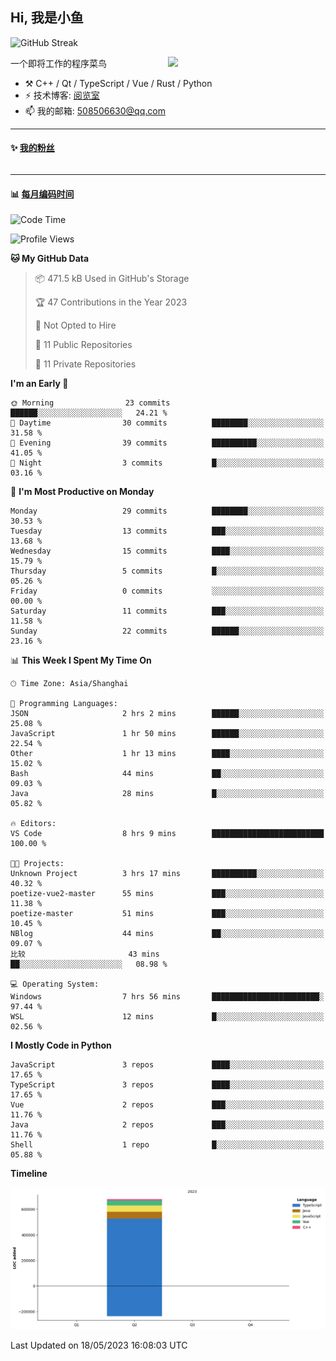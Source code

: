 <!--
**小鱼/小鱼** is a ✨ _special_ ✨ repository because its `README.md` (this file) appears on your GitHub profile.

Here are some ideas to get you started:

- 🔭 I’m currently working on ...
- 🌱 I’m currently learning ...
- 👯 I’m looking to collaborate on ...
- 🤔 I’m looking for help with ...
- 💬 Ask me about ...
- 📫 How to reach me: ...
- 😄 Pronouns: ...
- ⚡ Fun fact: ...
-->

## Hi, 我是小鱼


![GitHub Streak](https://streak-stats.demolab.com?user=binjie09&locale=zh_Hans)


[<img align="right" width="50%" src="https://github-readme-stats-ouuan.vercel.app/api?username=XiaoYuer2022&show_icons=true">](https://metrics.lecoq.io/xlz122#gh-light-mode-only)

一个即将工作的程序菜鸟

-   :hammer_and_pick: C++ / Qt / TypeScript / Vue / Rust / Python
-   ⚡ 技术博客: [阅览室](https://haoxx.netlify.app/)
-   📫 我的邮箱: 508506630@qq.com

---

#### :sparkles: [我的粉丝](https://github.com/XiaoYuer2022?tab=followers)

<!--START_SECTION:followers-->
<table>
  </tr>
</table>
<!--END_SECTION:followers-->

---

#### :bar_chart: [每月编码时间](https://github.com/muety/wakapi)

<!--START_SECTION:waka-->
![Code Time](http://img.shields.io/badge/Code%20Time-18%20hrs%2017%20mins-blue)

![Profile Views](http://img.shields.io/badge/Profile%20Views-40-blue)

**🐱 My GitHub Data** 

> 📦 471.5 kB Used in GitHub's Storage 
 > 
> 🏆 47 Contributions in the Year 2023
 > 
> 🚫 Not Opted to Hire
 > 
> 📜 11 Public Repositories 
 > 
> 🔑 11 Private Repositories 
 > 
**I'm an Early 🐤** 

```text
🌞 Morning                23 commits          ██████░░░░░░░░░░░░░░░░░░░   24.21 % 
🌆 Daytime                30 commits          ████████░░░░░░░░░░░░░░░░░   31.58 % 
🌃 Evening                39 commits          ██████████░░░░░░░░░░░░░░░   41.05 % 
🌙 Night                  3 commits           █░░░░░░░░░░░░░░░░░░░░░░░░   03.16 % 
```
📅 **I'm Most Productive on Monday** 

```text
Monday                   29 commits          ████████░░░░░░░░░░░░░░░░░   30.53 % 
Tuesday                  13 commits          ███░░░░░░░░░░░░░░░░░░░░░░   13.68 % 
Wednesday                15 commits          ████░░░░░░░░░░░░░░░░░░░░░   15.79 % 
Thursday                 5 commits           █░░░░░░░░░░░░░░░░░░░░░░░░   05.26 % 
Friday                   0 commits           ░░░░░░░░░░░░░░░░░░░░░░░░░   00.00 % 
Saturday                 11 commits          ███░░░░░░░░░░░░░░░░░░░░░░   11.58 % 
Sunday                   22 commits          ██████░░░░░░░░░░░░░░░░░░░   23.16 % 
```


📊 **This Week I Spent My Time On** 

```text
🕑︎ Time Zone: Asia/Shanghai

💬 Programming Languages: 
JSON                     2 hrs 2 mins        ██████░░░░░░░░░░░░░░░░░░░   25.08 % 
JavaScript               1 hr 50 mins        ██████░░░░░░░░░░░░░░░░░░░   22.54 % 
Other                    1 hr 13 mins        ████░░░░░░░░░░░░░░░░░░░░░   15.02 % 
Bash                     44 mins             ██░░░░░░░░░░░░░░░░░░░░░░░   09.03 % 
Java                     28 mins             █░░░░░░░░░░░░░░░░░░░░░░░░   05.82 % 

🔥 Editors: 
VS Code                  8 hrs 9 mins        █████████████████████████   100.00 % 

🐱‍💻 Projects: 
Unknown Project          3 hrs 17 mins       ██████████░░░░░░░░░░░░░░░   40.32 % 
poetize-vue2-master      55 mins             ███░░░░░░░░░░░░░░░░░░░░░░   11.38 % 
poetize-master           51 mins             ███░░░░░░░░░░░░░░░░░░░░░░   10.45 % 
NBlog                    44 mins             ██░░░░░░░░░░░░░░░░░░░░░░░   09.07 % 
比较                       43 mins             ██░░░░░░░░░░░░░░░░░░░░░░░   08.98 % 

💻 Operating System: 
Windows                  7 hrs 56 mins       ████████████████████████░   97.44 % 
WSL                      12 mins             █░░░░░░░░░░░░░░░░░░░░░░░░   02.56 % 
```

**I Mostly Code in Python** 

```text
JavaScript               3 repos             ████░░░░░░░░░░░░░░░░░░░░░   17.65 % 
TypeScript               3 repos             ████░░░░░░░░░░░░░░░░░░░░░   17.65 % 
Vue                      2 repos             ███░░░░░░░░░░░░░░░░░░░░░░   11.76 % 
Java                     2 repos             ███░░░░░░░░░░░░░░░░░░░░░░   11.76 % 
Shell                    1 repo              █░░░░░░░░░░░░░░░░░░░░░░░░   05.88 % 
```



**Timeline**

![Lines of Code chart](https://raw.githubusercontent.com/XiaoYuer2022/XiaoYuer2022/main/assets/bar_graph.png)


 Last Updated on 18/05/2023 16:08:03 UTC
<!--END_SECTION:waka-->
